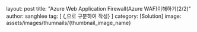 layout: post
title:  "Azure Web Application Firewall(Azure WAF)이해하기(2/2)"
author: sanghlee
tag: [ {,으로 구분하여 작성} ]
category: [Solution]
image: assets/images/thumnails/{thumbnail_image_name}
